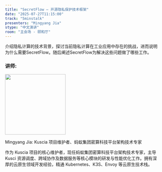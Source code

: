 ```yaml
---
title: "SecretFlow — 开源隐私保护技术框架"
date: "2025-07-27T11:15:00"
track: "5minstalk"
presenters: "Mingyang Jia"
stype: "中文演讲"
room: "主会场 - 颐和厅"
---
```


介绍隐私计算的技术背景，探讨当前隐私计算在工业应用中存在的挑战，进而说明为什么需要SecretFlow。随后阐述SecretFlow为解决这些问题做了哪些工作。

### 讲师:


<img src="https://sessionize.com/image/d9b4-400o400o1-fH3oJtYCunAvjxi7zqT2T3.jpg" width="200" /><br/>

Mingyang Jia: Kuscia 项目维护者、蚂蚁集团密算科技平台架构技术专家

作为 Kuscia 项目的核心维护者，现任蚂蚁集团密算科技平台架构技术专家，主导 Kusci 资源调度、跨域协作及数据服务等核心模块的研发与性能优化工作。拥有深厚的云原生领域开发经验，精通 Kubernetes、K3S、Envoy 等云原生技术栈。